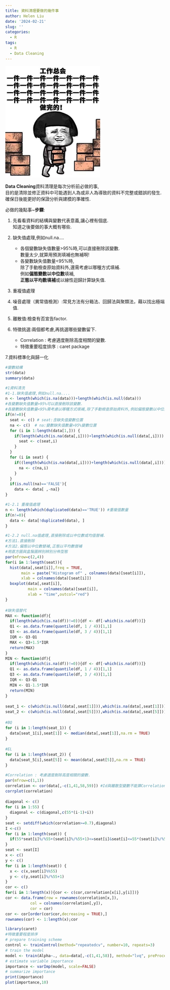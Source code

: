 ```yaml
---
title: 資料清理要做的幾件事
author: Helen Liu
date: '2024-02-21'
slug: ''
categories:
  - R
tags:
  - R
  - Data Cleaning
---
```


<img src="https://raw.githubusercontent.com/610611108/Helen-Liu-blog/master/blogger%20pictures/work.jpg" alt="image" width="300">

**Data Cleaning**資料清理是每次分析前必做的事,\
目的是清除並修正資料中可能遇到人為或非人為導致的資料不完整或錯誤的發生.\
確保日後能更好的保證分析與建模的準確性.

必做的幾點事~**步驟**:
1. 先看看資料的結構與變數代表意義,讓心裡有個底.\
知道之後要做的事大概有哪些.

2. 缺失值處理,例如null.na....
    - 各個變數缺失值數量>95%時,可以直接刪除該變數.\
數量太少,就算用預測填補也無補啊!
    - 各變數缺失值數量<95%時,\
除了手動檢查原始資料外,還需考慮以哪種方式填補.\
例如**偏態變數以中位數**填補,\
**正態以平均數填補**或以線性迴歸計算缺失值.

3. 重複值處理

4. 噪音處理（異常值檢測）:常見方法有分箱法、回歸法與聚類法，藉以找出極端值.

5. 離散值:檢查有否宣告factor.

6. 特徵挑選:兩個都考慮,再挑選哪些變數留下.    
    - Correlation : 考慮適度刪除高度相關的變數.  
    - 特徵重要程度排序 : caret package   

7.資料標準化與歸一化

```r
#變數結構
str(data)
summary(data)
```
```r
#1資料清洗
#1-1.缺失值處理,例如null.na....
n <- length(which(is.na(data)))+length(which(is.null(data))) 
#各變數缺失值數量>95%可以直接刪除該變數.
#各變數缺失值數量<95%需考慮以哪種方式填補,除了手動檢查原始資料外,例如偏態變數以中位數填補,正態以平均數填補或以線性迴歸計算缺失值.
if(n!=0){
  seat <- c() # seat:含缺失值變數位置
  na <- c()  # na:變數缺失值數量>95%變數位置
  for (i in 1:length(data[1,])) {
    if(length(which(is.na(data[,i])))+length(which(is.null(data[,i])))!=0){
      seat <- c(seat,i)
    }
  }
  for (i in seat) {
    if((length(which(is.na(data[,i])))+length(which(is.null(data[,i]))))/length(data[,i])>0.95){
      na <- c(na,i)
    }
  }
  if(is.null(na)=='FALSE'){
    data <- data[ ,-na]}
}
```
```r
#1-2.1 重複值處理
n <- length(which(duplicated(data)=='TRUE')) #重複值數量
if(n!=0){
  data <- data[!duplicated(data), ]
}
```
```r
#1-2.2 null.na值處理,直接刪除或以中位數或均值替補.
#方法1.直接刪除
#方法2.偏態以中位數替補,正態以平均數替補
#用直方圖與盒鬚圖辨別辨別分佈型態
par(mfrow=c(2,4))
for(i in 1:length(seat)){
  hist(data[,seat[i]],freq = TRUE,
       main = paste("Histogram of" , colnames(data)[seat[i]]),
       xlab = colnames(data)[seat[i]])
  boxplot(data[,seat[i]],
          main = colnames(data)[seat[i]],
          xlab = "time",outcol="red")
}

#缺失值替代
MAX <- function(df){
  if(length(which(is.na(df))!=0)){df <- df[-which(is.na(df))]}
  Q1 <- as.data.frame(quantile(df, 1 / 4))[1,1] 
  Q3 <- as.data.frame(quantile(df, 3 / 4))[1,1]
  IQR <- Q3-Q1
  MAX <- Q3+1.5*IQR
  return(MAX)
}
MIN <- function(df){
  if(length(which(is.na(df))!=0)){df <- df[-which(is.na(df))]}
  Q1 <- as.data.frame(quantile(df, 1 / 4))[1,1] 
  Q3 <- as.data.frame(quantile(df, 3 / 4))[1,1]
  IQR <- Q3-Q1
  MIN <- Q1-1.5*IQR
  return(MIN)
}

seat_1 <- c(which(is.null(data[,seat[1]])),which(is.na(data[,seat[1]])));#BQ中位數
seat_2 <- c(which(is.null(data[,seat[5]])),which(is.na(data[,seat[5]])));#EL均值

#BQ
for (i in 1:length(seat_1)) {
  data[seat_1[i],seat[1]] <- median(data[,seat[1]],na.rm = TRUE)
}

#EL
for (i in 1:length(seat_2)) {
  data[seat_5[i],seat[5]] <- mean(data[,seat[5]],na.rm = TRUE)
}
```
```r
#Correlation : 考慮適度刪除高度相關的變數.
par(mfrow=c(1,1))
correlation <- cor(data[,-c(1,41,58,59)]) #Id與離散型變數不能算Correlation
corrplot(correlation)

diagonal <- c()
for (i in 1:55) {
  diagonal <- c(diagonal,c(55*(i-1)+i))
}
seat <- setdiff(which(correlation>=0.7),diagonal)
I <-c()
for (i in 1:length(seat)) {
  if(55*seat[i]%/%55+(seat[i]%/%55+1)<=seat[i]&seat[i]<=55*(seat[i]%/%55+1)){I <-c(I,i)}
}
seat <- seat[I]
x <- c()
y <- c()
for (i in 1:length(seat)) {
  x <- c(x,seat[i]%%55)
  y <- c(y,seat[i]%/%55+1)
}
cor <- c()
for(i in 1:length(x)){cor <- c(cor,correlation[x[i],y[i]])}
cor <- data.frame(row = rownames(correlation[x,]),
           col = colnames(correlation[,y]),
           cor = cor)
cor <- cor[order(cor$cor,decreasing = TRUE),]
rownames(cor) <- 1:length(x);cor
```
```r
library(caret)
#特徵重要程度排序
# prepare training scheme
control <- trainControl(method="repeatedcv", number=10, repeats=3)
# train the model
model <- train(Alpha~., data=data[,-c(1,41,58)], method="lvq", preProcess="scale", trControl=control)
# estimate variable importance
importance <- varImp(model, scale=FALSE)
# summarize importance
print(importance)
plot(importance,10)
```

